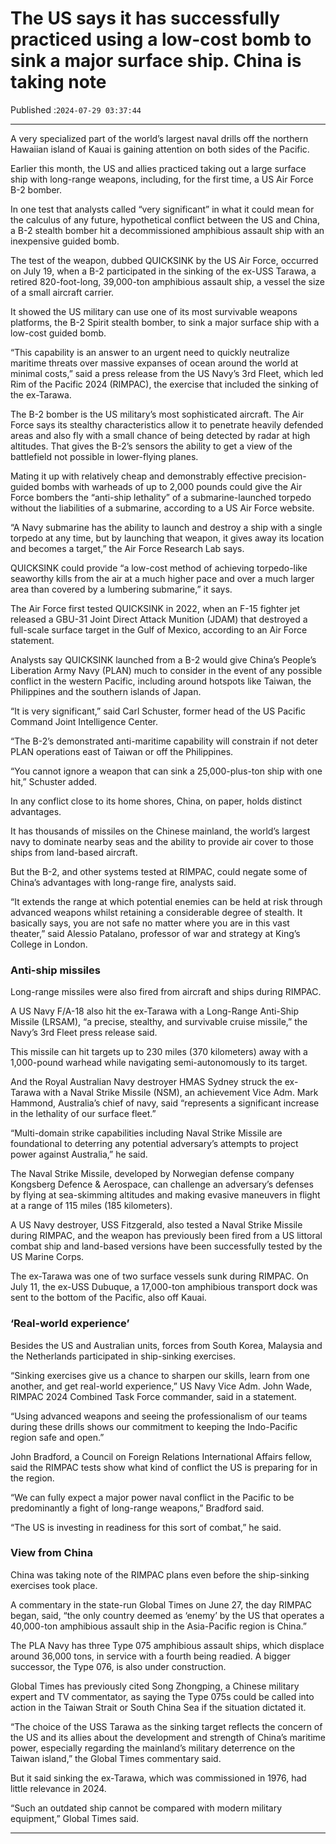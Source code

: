 # The US says it has successfully practiced using a low-cost bomb to sink a major surface ship. China is taking note

Published :`2024-07-29 03:37:44`

---

A very specialized part of the world’s largest naval drills off the northern Hawaiian island of Kauai is gaining attention on both sides of the Pacific.

Earlier this month, the US and allies practiced taking out a large surface ship with long-range weapons, including, for the first time, a US Air Force B-2 bomber.

In one test that analysts called “very significant” in what it could mean for the calculus of any future, hypothetical conflict between the US and China, a B-2 stealth bomber hit a decommissioned amphibious assault ship with an inexpensive guided bomb.

The test of the weapon, dubbed QUICKSINK by the US Air Force, occurred on July 19, when a B-2 participated in the sinking of the ex-USS Tarawa, a retired 820-foot-long, 39,000-ton amphibious assault ship, a vessel the size of a small aircraft carrier.

It showed the US military can use one of its most survivable weapons platforms, the B-2 Spirit stealth bomber, to sink a major surface ship with a low-cost guided bomb.

“This capability is an answer to an urgent need to quickly neutralize maritime threats over massive expanses of ocean around the world at minimal costs,” said a press release from the US Navy’s 3rd Fleet, which led Rim of the Pacific 2024 (RIMPAC), the exercise that included the sinking of the ex-Tarawa.

The B-2 bomber is the US military’s most sophisticated aircraft. The Air Force says its stealthy characteristics allow it to penetrate heavily defended areas and also fly with a small chance of being detected by radar at high altitudes. That gives the B-2’s sensors the ability to get a view of the battlefield not possible in lower-flying planes.

Mating it up with relatively cheap and demonstrably effective precision-guided bombs with warheads of up to 2,000 pounds could give the Air Force bombers the “anti-ship lethality” of a submarine-launched torpedo without the liabilities of a submarine, according to a US Air Force website.

“A Navy submarine has the ability to launch and destroy a ship with a single torpedo at any time, but by launching that weapon, it gives away its location and becomes a target,” the Air Force Research Lab says.

QUICKSINK could provide “a low-cost method of achieving torpedo-like seaworthy kills from the air at a much higher pace and over a much larger area than covered by a lumbering submarine,” it says.

The Air Force first tested QUICKSINK in 2022, when an F-15 fighter jet released a GBU-31 Joint Direct Attack Munition (JDAM) that destroyed a full-scale surface target in the Gulf of Mexico, according to an Air Force statement.

Analysts say QUICKSINK launched from a B-2 would give China’s People’s Liberation Army Navy (PLAN) much to consider in the event of any possible conflict in the western Pacific, including around hotspots like Taiwan, the Philippines and the southern islands of Japan.

“It is very significant,” said Carl Schuster, former head of the US Pacific Command Joint Intelligence Center.

“The B-2’s demonstrated anti-maritime capability will constrain if not deter PLAN operations east of Taiwan or off the Philippines.

“You cannot ignore a weapon that can sink a 25,000-plus-ton ship with one hit,” Schuster added.

In any conflict close to its home shores, China, on paper, holds distinct advantages.

It has thousands of missiles on the Chinese mainland, the world’s largest navy to dominate nearby seas and the ability to provide air cover to those ships from land-based aircraft.

But the B-2, and other systems tested at RIMPAC, could negate some of China’s advantages with long-range fire, analysts said.

“It extends the range at which potential enemies can be held at risk through advanced weapons whilst retaining a considerable degree of stealth. It basically says, you are not safe no matter where you are in this vast theater,” said Alessio Patalano, professor of war and strategy at King’s College in London.

### Anti-ship missiles

Long-range missiles were also fired from aircraft and ships during RIMPAC.

A US Navy F/A-18 also hit the ex-Tarawa with a Long-Range Anti-Ship Missile (LRSAM), “a precise, stealthy, and survivable cruise missile,” the Navy’s 3rd Fleet press release said.

This missile can hit targets up to 230 miles (370 kilometers) away with a 1,000-pound warhead while navigating semi-autonomously to its target.

And the Royal Australian Navy destroyer HMAS Sydney struck the ex-Tarawa with a Naval Strike Missile (NSM), an achievement Vice Adm. Mark Hammond, Australia’s chief of navy, said “represents a significant increase in the lethality of our surface fleet.”

“Multi-domain strike capabilities including Naval Strike Missile are foundational to deterring any potential adversary’s attempts to project power against Australia,” he said.

The Naval Strike Missile, developed by Norwegian defense company Kongsberg Defence & Aerospace, can challenge an adversary’s defenses by flying at sea-skimming altitudes and making evasive maneuvers in flight at a range of 115 miles (185 kilometers).

A US Navy destroyer, USS Fitzgerald, also tested a Naval Strike Missile during RIMPAC, and the weapon has previously been fired from a US littoral combat ship and land-based versions have been successfully tested by the US Marine Corps.

The ex-Tarawa was one of two surface vessels sunk during RIMPAC. On July 11, the ex-USS Dubuque, a 17,000-ton amphibious transport dock was sent to the bottom of the Pacific, also off Kauai.

### ‘Real-world experience’

Besides the US and Australian units, forces from South Korea, Malaysia and the Netherlands participated in ship-sinking exercises.

“Sinking exercises give us a chance to sharpen our skills, learn from one another, and get real-world experience,” US Navy Vice Adm. John Wade, RIMPAC 2024 Combined Task Force commander, said in a statement.

“Using advanced weapons and seeing the professionalism of our teams during these drills shows our commitment to keeping the Indo-Pacific region safe and open.”

John Bradford, a Council on Foreign Relations International Affairs fellow, said the RIMPAC tests show what kind of conflict the US is preparing for in the region.

“We can fully expect a major power naval conflict in the Pacific to be predominantly a fight of long-range weapons,” Bradford said.

“The US is investing in readiness for this sort of combat,” he said.

### View from China

China was taking note of the RIMPAC plans even before the ship-sinking exercises took place.

A commentary in the state-run Global Times on June 27, the day RIMPAC began, said, “the only country deemed as ‘enemy’ by the US that operates a 40,000-ton amphibious assault ship in the Asia-Pacific region is China.”

The PLA Navy has three Type 075 amphibious assault ships, which displace around 36,000 tons, in service with a fourth being readied. A bigger successor, the Type 076, is also under construction.

Global Times has previously cited Song Zhongping, a Chinese military expert and TV commentator, as saying the Type 075s could be called into action in the Taiwan Strait or South China Sea if the situation dictated it.

“The choice of the USS Tarawa as the sinking target reflects the concern of the US and its allies about the development and strength of China’s maritime power, especially regarding the mainland’s military deterrence on the Taiwan island,” the Global Times commentary said.

But it said sinking the ex-Tarawa, which was commissioned in 1976, had little relevance in 2024.

“Such an outdated ship cannot be compared with modern military equipment,” Global Times said.

---

